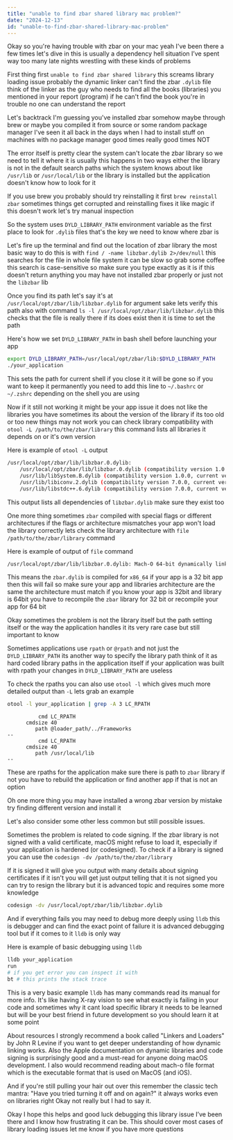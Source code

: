 ```yaml
---
title: "unable to find zbar shared library mac problem?"
date: "2024-12-13"
id: "unable-to-find-zbar-shared-library-mac-problem"
---
```


Okay so you're having trouble with zbar on your mac yeah I've been there a few times let's dive in this is usually a dependency hell situation I’ve spent way too many late nights wrestling with these kinds of problems

First thing first `unable to find zbar shared library` this screams library loading issue probably the dynamic linker can't find the zbar `.dylib` file think of the linker as the guy who needs to find all the books (libraries) you mentioned in your report (program) if he can't find the book you're in trouble no one can understand the report

Let's backtrack I'm guessing you've installed zbar somehow maybe through brew or maybe you compiled it from source or some random package manager I've seen it all back in the days when I had to install stuff on machines with no package manager good times really good times NOT

The error itself is pretty clear the system can't locate the zbar library so we need to tell it where it is usually this happens in two ways either the library is not in the default search paths which the system knows about like `/usr/lib` or `/usr/local/lib` or the library is installed but the application doesn't know how to look for it

If you use brew you probably should try reinstalling it first `brew reinstall zbar` sometimes things get corrupted and reinstalling fixes it like magic if this doesn't work let's try manual inspection

So the system uses `DYLD_LIBRARY_PATH` environment variable as the first place to look for `.dylib` files that's the key we need to know where zbar is

Let's fire up the terminal and find out the location of zbar library the most basic way to do this is with `find / -name libzbar.dylib 2>/dev/null` this searches for the file in whole file system it can be slow so grab some coffee this search is case-sensitive so make sure you type exactly as it is if this doesn't return anything you may have not installed zbar properly or just not the `libzbar` lib

Once you find its path let's say it's at `/usr/local/opt/zbar/lib/libzbar.dylib` for argument sake lets verify this path also with command `ls -l /usr/local/opt/zbar/lib/libzbar.dylib` this checks that the file is really there if its does exist then it is time to set the path

Here's how we set `DYLD_LIBRARY_PATH` in bash shell before launching your app

```bash
export DYLD_LIBRARY_PATH=/usr/local/opt/zbar/lib:$DYLD_LIBRARY_PATH
./your_application
```

This sets the path for current shell if you close it it will be gone so if you want to keep it permanently you need to add this line to `~/.bashrc` or `~/.zshrc` depending on the shell you are using

Now if it still not working it might be your app issue it does not like the libraries you have sometimes its about the version of the library if its too old or too new things may not work you can check library compatibility with `otool -L /path/to/the/zbar/library` this command lists all libraries it depends on or it's own version

Here is example of `otool -L` output

```bash
/usr/local/opt/zbar/lib/libzbar.0.dylib:
	/usr/local/opt/zbar/lib/libzbar.0.dylib (compatibility version 1.0.0, current version 1.0.0)
	/usr/lib/libSystem.B.dylib (compatibility version 1.0.0, current version 1252.50.4)
	/usr/lib/libiconv.2.dylib (compatibility version 7.0.0, current version 7.0.0)
	/usr/lib/libstdc++.6.dylib (compatibility version 7.0.0, current version 104.1)
```
This output lists all dependencies of `libzbar.dylib` make sure they exist too

One more thing sometimes `zbar` compiled with special flags or different architectures if the flags or architecture mismatches your app won't load the library correctly lets check the library architecture with `file /path/to/the/zbar/library` command

Here is example of output of `file` command

```bash
/usr/local/opt/zbar/lib/libzbar.0.dylib: Mach-O 64-bit dynamically linked shared library x86_64
```
This means the `zbar.dylib` is compiled for `x86_64` if your app is a 32 bit app then this will fail so make sure your app and libraries architecture are the same the architecture must match if you know your app is 32bit and library is 64bit you have to recompile the `zbar` library for 32 bit or recompile your app for 64 bit

Okay sometimes the problem is not the library itself but the path setting itself or the way the application handles it its very rare case but still important to know

Sometimes applications use `rpath` or `@rpath` and not just the `DYLD_LIBRARY_PATH` its another way to specify the library path think of it as hard coded library paths in the application itself if your application was built with rpath your changes in `DYLD_LIBRARY_PATH` are useless

To check the rpaths you can also use `otool -l` which gives much more detailed output than `-L` lets grab an example

```bash
otool -l your_application | grep -A 3 LC_RPATH
```

```text
          cmd LC_RPATH
      cmdsize 40
         path @loader_path/../Frameworks
--
          cmd LC_RPATH
      cmdsize 40
         path /usr/local/lib
--
```
These are rpaths for the application make sure there is path to `zbar` library if not you have to rebuild the application or find another app if that is not an option

Oh one more thing you may have installed a wrong zbar version by mistake try finding different version and install it

Let's also consider some other less common but still possible issues.

Sometimes the problem is related to code signing. If the zbar library is not signed with a valid certificate, macOS might refuse to load it, especially if your application is hardened (or codesigned). To check if a library is signed you can use the `codesign -dv /path/to/the/zbar/library`

If it is signed it will give you output with many details about signing certificates if it isn't you will get just output telling that it is not signed you can try to resign the library but it is advanced topic and requires some more knowledge

```bash
codesign -dv /usr/local/opt/zbar/lib/libzbar.dylib
```

And if everything fails you may need to debug more deeply using `lldb` this is debugger and can find the exact point of failure it is advanced debugging tool but if it comes to it `lldb` is only way

Here is example of basic debugging using `lldb`
```bash
lldb your_application
run
# if you get error you can inspect it with
bt # this prints the stack trace
```

This is a very basic example `lldb` has many commands read its manual for more info. It's like having X-ray vision to see what exactly is failing in your code and sometimes why it cant load specific library it needs to be learned but will be your best friend in future development so you should learn it at some point

About resources I strongly recommend a book called "Linkers and Loaders" by John R Levine if you want to get deeper understanding of how dynamic linking works. Also the Apple documentation on dynamic libraries and code signing is surprisingly good and a must-read for anyone doing macOS development. I also would recommend reading about mach-o file format which is the executable format that is used on MacOS (and iOS).

And if you're still pulling your hair out over this remember the classic tech mantra: "Have you tried turning it off and on again?" it always works even on libraries right Okay not really but I had to say it.

Okay I hope this helps and good luck debugging this library issue I’ve been there and I know how frustrating it can be. This should cover most cases of library loading issues let me know if you have more questions
